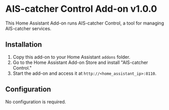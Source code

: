 # AIS-catcher Control Add-on v1.0.0

This Home Assistant Add-on runs AIS-catcher Control, a tool for managing AIS-catcher services.

## Installation

1. Copy this add-on to your Home Assistant `addons` folder.
2. Go to the Home Assistant Add-on Store and install "AIS-catcher Control."
3. Start the add-on and access it at `http://<home_assistant_ip>:8110`.

## Configuration

No configuration is required.
